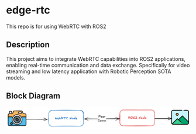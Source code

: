 # edge-rtc
This repo is for using WebRTC with ROS2

## Description
This project aims to integrate WebRTC capabilities into ROS2 applications, enabling real-time communication and data exchange. Specifically for video streaming and low latency application with Robotic Perception SOTA models.

## Block Diagram
![Block Diagram](./media/edge_rtc.excalidraw.png)


